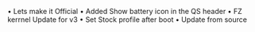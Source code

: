 • Lets make it Official
• Added Show battery icon in the QS header
• FZ kerrnel Update for v3
• Set Stock profile after boot
• Update from source
